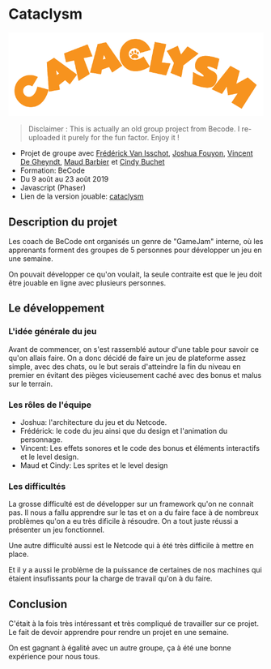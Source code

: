 # Cataclysm

![Cataclysm](./markdown/cataclysm.png)

>Disclaimer : This is actually an old group project from Becode. I re-uploaded it purely for the fun factor. Enjoy it !

* Projet de groupe avec [Frédérick Van Isschot](https://github.com/Fred-Vaniss), [Joshua Fouyon](https://github.com/fouyonjoshua), [Vincent De Gheyndt](https://github.com/vincentdegheyndt), [Maud Barbier](https://github.com/maudbecode) et [Cindy Buchet](https://github.com/Cindy-Buchet)
* Formation: BeCode
* Du 9 août au 23 août 2019
* Javascript (Phaser)
* Lien de la version jouable: [cataclysm](https://cataclysm.netlify.app/)

## Description du projet
Les coach de BeCode ont organisés un genre de "GameJam" interne, où les apprenants forment des groupes de 5 personnes pour développer un jeu en une semaine.

On pouvait développer ce qu'on voulait, la seule contraite est que le jeu doit être jouable en ligne avec plusieurs personnes.

## Le développement

### L'idée générale du jeu
Avant de commencer, on s'est rassemblé autour d'une table pour savoir ce qu'on allais faire. On a donc décidé de faire un jeu de plateforme assez simple, avec des chats, ou le but serais d'atteindre la fin du niveau en premier en évitant des pièges vicieusement caché avec des bonus et malus sur le terrain.

### Les rôles de l'équipe
* Joshua: l'architecture du jeu et du Netcode.
* Frédérick: le code du jeu ainsi que du design et l'animation du personnage.
* Vincent: Les effets sonores et le code des bonus et éléments interactifs et le level design.
* Maud et Cindy: Les sprites et le level design

### Les difficultés
La grosse difficulté est de développer sur un framework qu'on ne connait pas. Il nous a fallu apprendre sur le tas et on a du faire face à de nombreux problèmes qu'on a eu très dificile à résoudre. On a tout juste réussi a présenter un jeu fonctionnel.

Une autre difficulté aussi est le Netcode qui à été très difficile à mettre en place.

Et il y a  aussi le problème de la puissance de certaines de nos machines qui étaient insufissants pour la charge de travail qu'on à du faire.

## Conclusion
C'était à la fois très intéressant et très compliqué de travailler sur ce projet. Le fait de devoir apprendre pour rendre un projet en une semaine.

On est gagnant à égalité avec un autre groupe, ça à été une bonne expérience pour nous tous.
